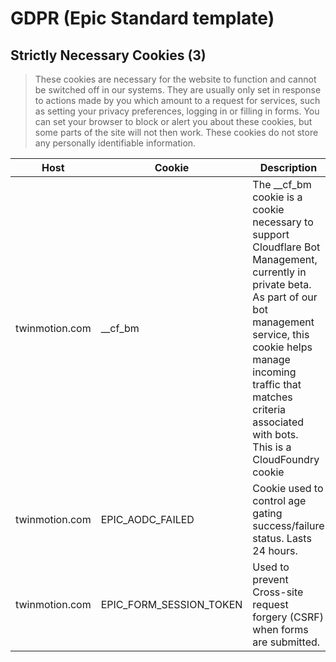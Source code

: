 # GDPR (Epic Standard template)

## Strictly Necessary Cookies (3)

> These cookies are necessary for the website to function and cannot be switched off in our systems. They are usually only set in response to actions made by you which amount to a request for services, such as setting your privacy preferences, logging in or filling in forms. You can set your browser to block or alert you about these cookies, but some parts of the site will not then work. These cookies do not store any personally identifiable information.

| Host | Cookie | Description |
| ---- | ------ | ----------- |
| twinmotion.com | __cf_bm | The __cf_bm cookie is a cookie necessary to support Cloudflare Bot Management, currently in private beta. As part of our bot management service, this cookie helps manage incoming traffic that matches criteria associated with bots.<br/>This is a CloudFoundry cookie |
| twinmotion.com | EPIC_AODC_FAILED | Cookie used to control age gating success/failure status.  Lasts 24 hours. |
| twinmotion.com | EPIC_FORM_SESSION_TOKEN | Used to prevent Cross-site request forgery (CSRF) when forms are submitted. |

